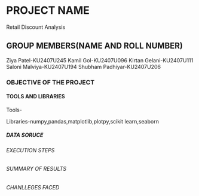 # PROJECT NAME
Retail Discount Analysis
## GROUP MEMBERS(NAME AND ROLL NUMBER)
Ziya Patel-KU2407U245
Kamil Gol-KU2407U096
Kirtan Gelani-KU2407U111
Saloni Malviya-KU2407U194
Shubham Padhiyar-KU2407U206
### OBJECTIVE OF THE PROJECT




#### TOOLS AND LIBRARIES
Tools-



Libraries-numpy,pandas,matplotlib,plotpy,scikit learn,seaborn
##### DATA SORUCE
###### EXECUTION STEPS
###### SUMMARY OF RESULTS
###### CHANLLEGES FACED
